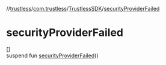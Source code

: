 //[trustless](../../../index.md)/[com.trustless](../index.md)/[TrustlessSDK](index.md)/[securityProviderFailed](security-provider-failed.md)

# securityProviderFailed

[]\
suspend fun [securityProviderFailed](security-provider-failed.md)()
